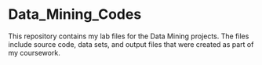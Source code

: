 # Data_Mining_Codes
This repository contains my lab files for the Data Mining projects. The files include source code, data sets, and output files that were created as part of my coursework.
